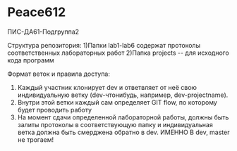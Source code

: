 ﻿# Peace612
ПИС-ДА61-Подгруппа2

Структура репозитория:
1)Папки lab1-lab6 содержат протоколы соответственных лабораторных работ
2)Папка projects -- для исходного кода программ

Формат веток и правила доступа:
1) Каждый участник клонирует dev и ответвляет от неё свою индивидуальную ветку (dev-чтонибудь, например, dev-projectname).
2) Внутри этой ветки каждый сам определяет GIT flow, по которому будет проводить работу
3) На момент сдачи определенной лабораторной работы, должны быть залиты протоколы в соответствующую папку
	и индивидуальная ветка должна быть смерджена обратно в dev.
	ИМЕННО В dev, master не трогаем! 
